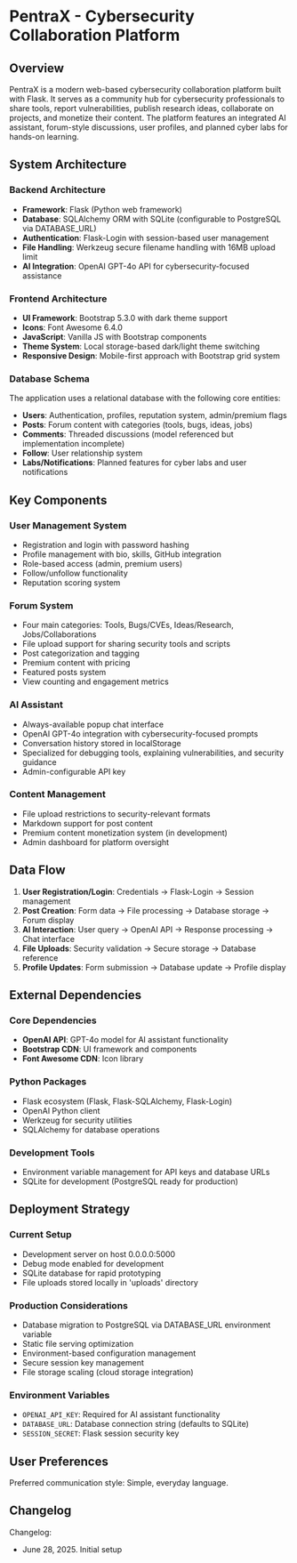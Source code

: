 # PentraX - Cybersecurity Collaboration Platform

## Overview

PentraX is a modern web-based cybersecurity collaboration platform built with Flask. It serves as a community hub for cybersecurity professionals to share tools, report vulnerabilities, publish research ideas, collaborate on projects, and monetize their content. The platform features an integrated AI assistant, forum-style discussions, user profiles, and planned cyber labs for hands-on learning.

## System Architecture

### Backend Architecture
- **Framework**: Flask (Python web framework)
- **Database**: SQLAlchemy ORM with SQLite (configurable to PostgreSQL via DATABASE_URL)
- **Authentication**: Flask-Login with session-based user management
- **File Handling**: Werkzeug secure filename handling with 16MB upload limit
- **AI Integration**: OpenAI GPT-4o API for cybersecurity-focused assistance

### Frontend Architecture
- **UI Framework**: Bootstrap 5.3.0 with dark theme support
- **Icons**: Font Awesome 6.4.0
- **JavaScript**: Vanilla JS with Bootstrap components
- **Theme System**: Local storage-based dark/light theme switching
- **Responsive Design**: Mobile-first approach with Bootstrap grid system

### Database Schema
The application uses a relational database with the following core entities:
- **Users**: Authentication, profiles, reputation system, admin/premium flags
- **Posts**: Forum content with categories (tools, bugs, ideas, jobs)
- **Comments**: Threaded discussions (model referenced but implementation incomplete)
- **Follow**: User relationship system
- **Labs/Notifications**: Planned features for cyber labs and user notifications

## Key Components

### User Management System
- Registration and login with password hashing
- Profile management with bio, skills, GitHub integration
- Role-based access (admin, premium users)
- Follow/unfollow functionality
- Reputation scoring system

### Forum System
- Four main categories: Tools, Bugs/CVEs, Ideas/Research, Jobs/Collaborations
- File upload support for sharing security tools and scripts
- Post categorization and tagging
- Premium content with pricing
- Featured posts system
- View counting and engagement metrics

### AI Assistant
- Always-available popup chat interface
- OpenAI GPT-4o integration with cybersecurity-focused prompts
- Conversation history stored in localStorage
- Specialized for debugging tools, explaining vulnerabilities, and security guidance
- Admin-configurable API key

### Content Management
- File upload restrictions to security-relevant formats
- Markdown support for post content
- Premium content monetization system (in development)
- Admin dashboard for platform oversight

## Data Flow

1. **User Registration/Login**: Credentials → Flask-Login → Session management
2. **Post Creation**: Form data → File processing → Database storage → Forum display
3. **AI Interaction**: User query → OpenAI API → Response processing → Chat interface
4. **File Uploads**: Security validation → Secure storage → Database reference
5. **Profile Updates**: Form submission → Database update → Profile display

## External Dependencies

### Core Dependencies
- **OpenAI API**: GPT-4o model for AI assistant functionality
- **Bootstrap CDN**: UI framework and components
- **Font Awesome CDN**: Icon library

### Python Packages
- Flask ecosystem (Flask, Flask-SQLAlchemy, Flask-Login)
- OpenAI Python client
- Werkzeug for security utilities
- SQLAlchemy for database operations

### Development Tools
- Environment variable management for API keys and database URLs
- SQLite for development (PostgreSQL ready for production)

## Deployment Strategy

### Current Setup
- Development server on host 0.0.0.0:5000
- Debug mode enabled for development
- SQLite database for rapid prototyping
- File uploads stored locally in 'uploads' directory

### Production Considerations
- Database migration to PostgreSQL via DATABASE_URL environment variable
- Static file serving optimization
- Environment-based configuration management
- Secure session key management
- File storage scaling (cloud storage integration)

### Environment Variables
- `OPENAI_API_KEY`: Required for AI assistant functionality
- `DATABASE_URL`: Database connection string (defaults to SQLite)
- `SESSION_SECRET`: Flask session security key

## User Preferences

Preferred communication style: Simple, everyday language.

## Changelog

Changelog:
- June 28, 2025. Initial setup